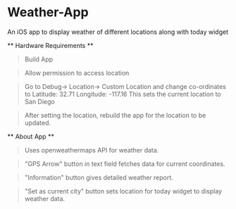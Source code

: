 # Weather-App
An iOS app to display weather of different locations along with today widget


** Hardware Requirements **

> Build App

> Allow permission to access location

> Go to Debug-> Location-> Custom Location and change co-ordinates to
    Latitude: 32.71
    Longitude: -117.16
   This sets the current location to San Diego

> After setting the location, rebuild the app for the location to be updated.

** About App **

> Uses openweathermaps API for weather data.

> "GPS Arrow" button in text field fetches data for current coordinates.

> "Information" button gives detailed weather report.

> "Set as current city" button sets location for today widget to display weather data.

